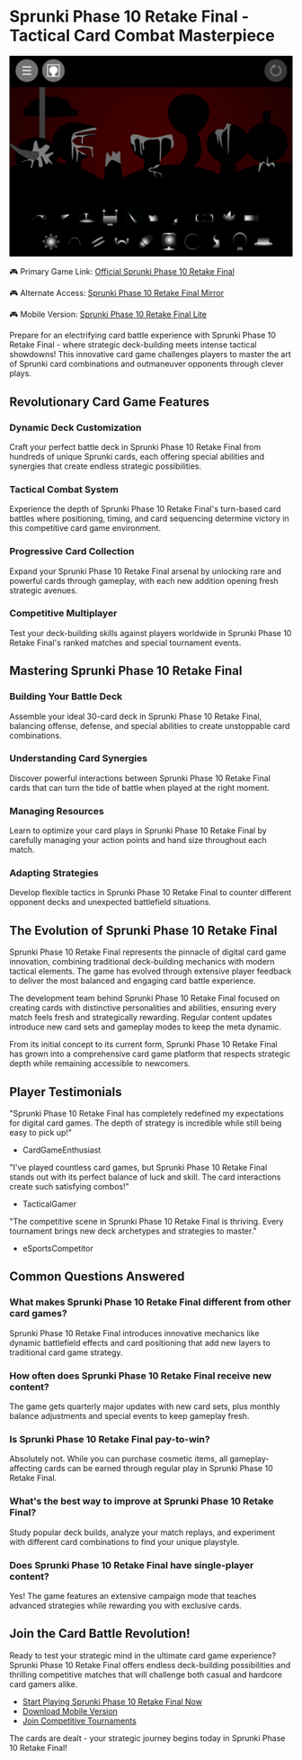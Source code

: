 # Sprunki Phase 10 Retake Final - Tactical Card Combat Masterpiece

![Sprunki Phase 10 Retake Final Gameplay](https://raw.githubusercontent.com/sprunkiscrunkly/sprunki-phase-10-retake-final/refs/heads/main/sprunki-phase-10-retake-final.png "Immerse yourself in Sprunki Phase 10 Retake Final's strategic battles")

🎮 Primary Game Link: [Official Sprunki Phase 10 Retake Final](https://sprunksters.com/sprunki-phase-10-retake-final/ "Launch the ultimate card strategy experience")

🎮 Alternate Access: [Sprunki Phase 10 Retake Final Mirror](https://sprunkiscrunkly.com/sprunki-phase-10-retake-final/ "Alternative portal to the card battle arena")

🎮 Mobile Version: [Sprunki Phase 10 Retake Final Lite](https://sprunkipyramixed.com/sprunki-phase-10-retake-final/ "Play the streamlined mobile edition")

Prepare for an electrifying card battle experience with Sprunki Phase 10 Retake Final - where strategic deck-building meets intense tactical showdowns! This innovative card game challenges players to master the art of Sprunki card combinations and outmaneuver opponents through clever plays.

## Revolutionary Card Game Features

### Dynamic Deck Customization
Craft your perfect battle deck in Sprunki Phase 10 Retake Final from hundreds of unique Sprunki cards, each offering special abilities and synergies that create endless strategic possibilities.

### Tactical Combat System
Experience the depth of Sprunki Phase 10 Retake Final's turn-based card battles where positioning, timing, and card sequencing determine victory in this competitive card game environment.

### Progressive Card Collection
Expand your Sprunki Phase 10 Retake Final arsenal by unlocking rare and powerful cards through gameplay, with each new addition opening fresh strategic avenues.

### Competitive Multiplayer
Test your deck-building skills against players worldwide in Sprunki Phase 10 Retake Final's ranked matches and special tournament events.

## Mastering Sprunki Phase 10 Retake Final

### Building Your Battle Deck
Assemble your ideal 30-card deck in Sprunki Phase 10 Retake Final, balancing offense, defense, and special abilities to create unstoppable card combinations.

### Understanding Card Synergies
Discover powerful interactions between Sprunki Phase 10 Retake Final cards that can turn the tide of battle when played at the right moment.

### Managing Resources
Learn to optimize your card plays in Sprunki Phase 10 Retake Final by carefully managing your action points and hand size throughout each match.

### Adapting Strategies
Develop flexible tactics in Sprunki Phase 10 Retake Final to counter different opponent decks and unexpected battlefield situations.

## The Evolution of Sprunki Phase 10 Retake Final

Sprunki Phase 10 Retake Final represents the pinnacle of digital card game innovation, combining traditional deck-building mechanics with modern tactical elements. The game has evolved through extensive player feedback to deliver the most balanced and engaging card battle experience.

The development team behind Sprunki Phase 10 Retake Final focused on creating cards with distinctive personalities and abilities, ensuring every match feels fresh and strategically rewarding. Regular content updates introduce new card sets and gameplay modes to keep the meta dynamic.

From its initial concept to its current form, Sprunki Phase 10 Retake Final has grown into a comprehensive card game platform that respects strategic depth while remaining accessible to newcomers.

## Player Testimonials

"Sprunki Phase 10 Retake Final has completely redefined my expectations for digital card games. The depth of strategy is incredible while still being easy to pick up!"

- CardGameEnthusiast

"I've played countless card games, but Sprunki Phase 10 Retake Final stands out with its perfect balance of luck and skill. The card interactions create such satisfying combos!"

- TacticalGamer

"The competitive scene in Sprunki Phase 10 Retake Final is thriving. Every tournament brings new deck archetypes and strategies to master."

- eSportsCompetitor

## Common Questions Answered

### What makes Sprunki Phase 10 Retake Final different from other card games?
Sprunki Phase 10 Retake Final introduces innovative mechanics like dynamic battlefield effects and card positioning that add new layers to traditional card game strategy.

### How often does Sprunki Phase 10 Retake Final receive new content?
The game gets quarterly major updates with new card sets, plus monthly balance adjustments and special events to keep gameplay fresh.

### Is Sprunki Phase 10 Retake Final pay-to-win?
Absolutely not. While you can purchase cosmetic items, all gameplay-affecting cards can be earned through regular play in Sprunki Phase 10 Retake Final.

### What's the best way to improve at Sprunki Phase 10 Retake Final?
Study popular deck builds, analyze your match replays, and experiment with different card combinations to find your unique playstyle.

### Does Sprunki Phase 10 Retake Final have single-player content?
Yes! The game features an extensive campaign mode that teaches advanced strategies while rewarding you with exclusive cards.

## Join the Card Battle Revolution!

Ready to test your strategic mind in the ultimate card game experience? Sprunki Phase 10 Retake Final offers endless deck-building possibilities and thrilling competitive matches that will challenge both casual and hardcore card gamers alike.

- [Start Playing Sprunki Phase 10 Retake Final Now](https://sprunksters.com/sprunki-phase-10-retake-final/)
- [Download Mobile Version](https://sprunkiscrunkly.com/sprunki-phase-10-retake-final/)
- [Join Competitive Tournaments](https://sprunkipyramixed.com/sprunki-phase-10-retake-final/)

The cards are dealt - your strategic journey begins today in Sprunki Phase 10 Retake Final!
